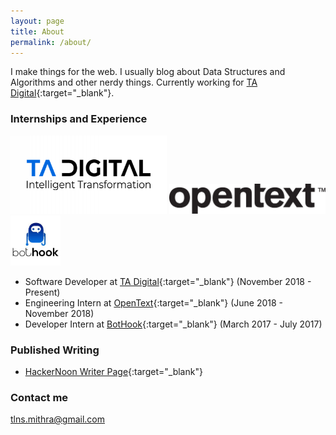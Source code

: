 ```yaml
---
layout: page
title: About
permalink: /about/
---
```


I make things for the web. I usually blog about Data Structures and Algorithms and other nerdy things. Currently working for [TA Digital](https://www.tadigital.com/){:target="_blank"}. 

### Internships and Experience

<img src="/assets/tadigital.png" width="250">                    <img src="/assets/opentext.png" width="250">                     <img src="/assets/bothook.jpg" width="80">

* Software Developer at [TA Digital](https://www.tadigital.com/){:target="_blank"} (November 2018 - Present) 
* Engineering Intern at [OpenText](https://www.opentext.com/){:target="_blank"} (June 2018 - November 2018) 
* Developer Intern at [BotHook](https://bothook.com/){:target="_blank"} (March 2017 - July 2017) 

### Published Writing

* [HackerNoon Writer Page](https://hackernoon.com/@mithratalluri){:target="_blank"}

### Contact me

[tlns.mithra@gmail.com](mailto:tlns.mithra@gmail.com)
